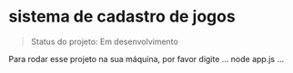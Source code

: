 # sistema de cadastro de jogos 

> Status do projeto: Em desenvolvimento

Para rodar esse projeto na sua máquina, por favor digite
...
node app.js
...
